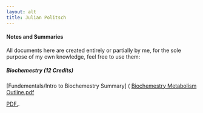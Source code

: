 ```yaml
---
layout: alt
title: Julian Politsch
---
```


#### Notes and Summaries
All documents here are created entirely or partially by me, for the sole purpose of my own knowledge, feel free to use them:

##### Biochemestry (12 Credits)
[Fundementals/Intro to Biochemestry Summary] (
[Biochemestry Metabolism Outline.pdf](https://github.com/jepolitsch/Personal-Site/blob/gh-pages/documents/Biochemestry%20Metabolism%20Outline.pdf)

<a href="username.github.io/folder/document.pdf" target="_blank"><a href="https://github.com/jepolitsch/Personal-Site/blob/gh-pages/documents/Biochemestry%20Summary%20(No%20metabolism).pdf" target="_blank">PDF.</a>.</a>


